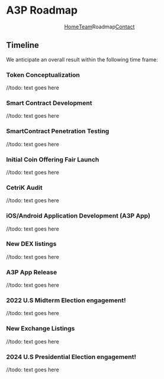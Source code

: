 # A3P Roadmap

<div class="outter" style="display: flex; widht: 100%; justify-content: center;">
    <div><a href="https://the-zeitgeist-movement.github.io/A3P">Home</a></div>
    <div><a href="https://the-zeitgeist-movement.github.io/A3P/team">Team</a></div>
    <div class="active">Roadmap</div>
    <div><a href="https://the-zeitgeist-movement.github.io/A3P/contact">Contact</a></div>
</div>


## Timeline
We anticipate an overall result within the following time frame:

### Token Conceptualization
//todo: text goes here

### Smart Contract Development
//todo: text goes here

### SmartContract Penetration Testing
//todo: text goes here

### Initial Coin Offering Fair Launch
//todo: text goes here

### CetriK Audit
//todo: text goes here

### iOS/Android Application Development (A3P App)
//todo: text goes here

### New DEX listings
//todo: text goes here

### A3P App Release
//todo: text goes here

### 2022 U.S Midterm Election engagement!
//todo: text goes here

### New Exchange Listings
//todo: text goes here

### 2024 U.S Presidential Election engagement!
//todo: text goes here
